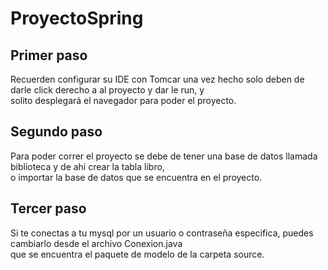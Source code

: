 # ProyectoSpring
## Primer paso
Recuerden configurar su IDE con Tomcar una vez hecho solo deben de darle click derecho a al proyecto y dar le run, y  
solito desplegará el navegador para poder el proyecto.
## Segundo paso
Para poder correr el proyecto se debe de tener una base de datos llamada biblioteca y de ahi crear la tabla libro,  
o importar la base de datos que se encuentra en el proyecto.
## Tercer paso
Si te conectas a tu mysql por un usuario o contraseña especifica, puedes cambiarlo desde el archivo Conexion.java  
que se encuentra el paquete de modelo de la carpeta source.